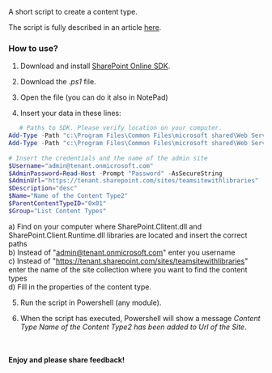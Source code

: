 A short script to create a content type.

The script is fully described in an article [here](http://social.technet.microsoft.com/wiki/contents/articles/31051.sharepoint-online-content-types-in-powershell.aspx).

### How to use?



1. Download and install [SharePoint Online SDK](https://www.microsoft.com/en-us/download/details.aspx?id=42038).

2. Download the *.ps1* file.

3. Open the file (you can do it also in NotePad)

4. Insert your data in these lines:
```PowerShell
   # Paths to SDK. Please verify location on your computer. 
Add-Type -Path "c:\Program Files\Common Files\microsoft shared\Web Server Extensions\15\ISAPI\Microsoft.SharePoint.Client.dll"  
Add-Type -Path "c:\Program Files\Common Files\microsoft shared\Web Server Extensions\15\ISAPI\Microsoft.SharePoint.Client.Runtime.dll"  
 
# Insert the credentials and the name of the admin site 
$Username="admin@tenant.onmicrosoft.com" 
$AdminPassword=Read-Host -Prompt "Password" -AsSecureString 
$AdminUrl="https://tenant.sharepoint.com/sites/teamsitewithlibraries" 
$Description="desc" 
$Name="Name of the Content Type2" 
$ParentContentTypeID="0x01" 
$Group="List Content Types"
 ```
 
a) Find on your computer where SharePoint.Clitent.dll and SharePoint.Client.Runtime.dll libraries are located and insert the correct paths </br>
b)  Instead of "admin@tenant.onmicrosoft.com" enter you username </br>
c) Instead of "https://tenant.sharepoint.com/sites/teamsitewithlibraries" enter the name of the site collection where you want to find the content types </br>
d) Fill in the properties of the content type. </br>
 
5. Run the script in Powershell (any module). 

6. When the script has executed, Powershell will show a message *Content Type  Name of the Content Type2  has been added to Url of the Site*.

 

 

<br/><br/>
<b>Enjoy and please share feedback!</b>
